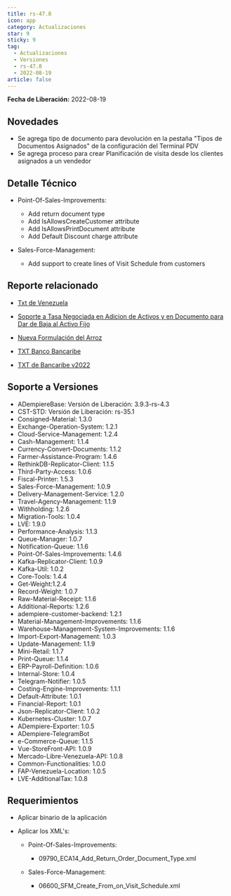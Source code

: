 ```yaml
---
title: rs-47.8
icon: app
category: Actualizaciones
star: 9
sticky: 9
tag:
  - Actualizaciones
  - Versiones
  - rs-47.8
  - 2022-08-19
article: false
---
```


**Fecha de Liberación:** 2022-08-19

## Novedades

- Se agrega tipo de documento para devolución en la pestaña "Tipos de Documentos Asignados" de la configuración del Terminal PDV
- Se agrega proceso para crear Planificación de visita desde los clientes asignados a un vendedor

## Detalle Técnico

- Point-Of-Sales-Improvements:

  - Add return document type
  - Add IsAllowsCreateCustomer attribute
  - Add IsAllowsPrintDocument attribute
  - Add Default Discount charge attribute

- Sales-Force-Management:

  - Add support to create lines of Visit Schedule from customers

## Reporte relacionado

- [Txt de Venezuela](https://github.com/erpcya/CONTROL-ANCA/issues/221)

- [Soporte a Tasa Negociada en Adicion de Activos y en Documento para Dar de Baja al Activo Fijo](https://github.com/erpcya/Control-INALSA/issues/89)

- [Nueva Formulación del Arroz](https://github.com/erpcya/Control-VEALCA/issues/168)

- [TXT Banco Bancaribe](https://github.com/erpcya/Control-PROSEIN/issues/259)
  
- [TXT de Bancaribe v2022](https://github.com/adempiere/LVE/issues/51)

## Soporte a Versiones

- ADempiereBase: Versión de Liberación: 3.9.3-rs-4.3
- CST-STD: Versión de Liberación: rs-35.1
- Consigned-Material: 1.3.0
- Exchange-Operation-System: 1.2.1
- Cloud-Service-Management: 1.2.4
- Cash-Management: 1.1.4
- Currency-Convert-Documents: 1.1.2
- Farmer-Assistance-Program: 1.4.6
- RethinkDB-Replicator-Client: 1.1.5
- Third-Party-Access: 1.0.6
- Fiscal-Printer: 1.5.3
- Sales-Force-Management: 1.0.9
- Delivery-Management-Service: 1.2.0
- Travel-Agency-Management: 1.1.9
- Withholding: 1.2.6
- Migration-Tools: 1.0.4
- LVE: 1.9.0
- Performance-Analysis: 1.1.3
- Queue-Manager: 1.0.7
- Notification-Queue: 1.1.6
- Point-Of-Sales-Improvements: 1.4.6
- Kafka-Replicator-Client: 1.0.9
- Kafka-Util: 1.0.2
- Core-Tools: 1.4.4
- Get-Weight:1.2.4
- Record-Weight: 1.0.7
- Raw-Material-Receipt: 1.1.6
- Additional-Reports: 1.2.6
- adempiere-customer-backend: 1.2.1
- Material-Management-Improvements: 1.1.6
- Warehouse-Management-System-Improvements: 1.1.6
- Import-Export-Management: 1.0.3
- Update-Management: 1.1.9
- Mini-Retail: 1.1.7
- Print-Queue: 1.1.4
- ERP-Payroll-Definition: 1.0.6
- Internal-Store: 1.0.4
- Telegram-Notifier: 1.0.5
- Costing-Engine-Improvements: 1.1.1
- Default-Attribute: 1.0.1
- Financial-Report: 1.0.1
- Json-Replicator-Client: 1.0.2
- Kubernetes-Cluster: 1.0.7
- ADempiere-Exporter: 1.0.5
- ADempiere-TelegramBot
- e-Commerce-Queue: 1.1.5
- Vue-StoreFront-API: 1.0.9
- Mercado-Libre-Venezuela-API: 1.0.8
- Common-Functionalities: 1.0.0
- FAP-Venezuela-Location: 1.0.5
- LVE-AdditionalTax: 1.0.8

## Requerimientos

- Aplicar binario de la aplicación
- Aplicar los XML's:

  - Point-Of-Sales-Improvements:

    - 09790_ECA14_Add_Return_Order_Document_Type.xml

  - Sales-Force-Management:

    - 06600_SFM_Create_From_on_Visit_Schedule.xml
